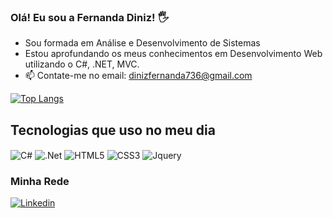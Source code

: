 ### Olá! Eu sou a Fernanda Diniz! 🖐️
- Sou formada em Análise e Desenvolvimento de Sistemas
- Estou aprofundando os meus conhecimentos em Desenvolvimento Web utilizando o C#, .NET, MVC.
- 📫 Contate-me no email: dinizfernanda736@gmail.com

[![Top Langs](https://github-readme-stats.vercel.app/api/top-langs/?username=diniz-fernanda&layout=compact)](https://github.com/anuraghazra/github-readme-stats)

## Tecnologias que uso no meu dia

<div>
    <img align="center" alt="C#" src="https://img.shields.io/badge/C%23-239120?style=for-the-badge&logo=c-sharp&logoColor=white" />
    <img align="center" alt=".Net" src="https://img.shields.io/badge/.NET-5C2D91?style=for-the-badge&logo=.net&logoColor=white" />
    <img align="center" alt="HTML5" src="https://img.shields.io/badge/HTML5-E34F26?style=for-the-badge&logo=html5&logoColor=white" />
    <img align="center" alt="CSS3" src="https://img.shields.io/badge/CSS3-1572B6?style=for-the-badge&logo=css3&logoColor=white" />
    <img align="center" alt="Jquery" src="https://img.shields.io/badge/jQuery-0769AD?style=for-the-badge&logo=jquery&logoColor=white" />
</div>

### Minha Rede
[![Linkedin](https://img.shields.io/badge/LinkedIn-0077B5?style=for-the-badge&logo=linkedin&logoColor=white)](https://www.linkedin.com/in/fernanda-marcela-torres-diniz-2abb15207/)
